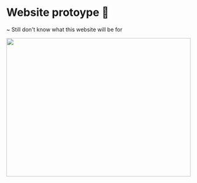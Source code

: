 # Website protoype 🚀

~ Still don't know what this website will be for 

<img src="https://media1.giphy.com/media/v1.Y2lkPTc5MGI3NjExc3JzZmFpOWxhZDZnOTZtbWRoYXRveXZuZGQzZGIzZTByenQ2NzBwaCZlcD12MV9pbnRlcm5hbF9naWZfYnlfaWQmY3Q9Zw/l2JdTkHW1KZPdvdS0/giphy.webp" width="480" height="362">


